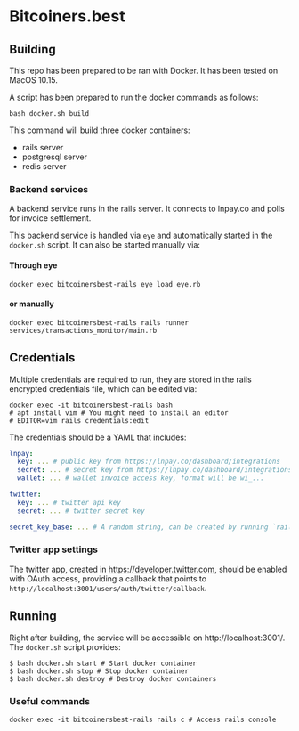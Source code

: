 # Bitcoiners.best

## Building

This repo has been prepared to be ran with Docker. It has been tested on MacOS 10.15.

A script has been prepared to run the docker commands as follows:

```
bash docker.sh build
```

This command will build three docker containers:
* rails server
* postgresql server
* redis server

### Backend services

A backend service runs in the rails server. It connects to lnpay.co and polls for invoice settlement.

This backend service is handled via `eye` and automatically started in the `docker.sh` script. It can also be started
manually via:

#### Through eye
```
docker exec bitcoinersbest-rails eye load eye.rb
```

#### or manually
```
docker exec bitcoinersbest-rails rails runner services/transactions_monitor/main.rb
```

## Credentials

Multiple credentials are required to run, they are stored in the rails encrypted credentials file, which can be edited via:

```
docker exec -it bitcoinersbest-rails bash
# apt install vim # You might need to install an editor
# EDITOR=vim rails credentials:edit
```

The credentials should be a YAML that includes:

```yaml
lnpay:
  key: ... # public key from https://lnpay.co/dashboard/integrations
  secret: ... # secret key from https://lnpay.co/dashboard/integrations
  wallet: ... # wallet invoice access key, format will be wi_...

twitter:
  key: ... # twitter api key
  secret: ... # twitter secret key

secret_key_base: ... # A random string, can be created by running `rails secret`
```

### Twitter app settings

The twitter app, created in https://developer.twitter.com, should be enabled with OAuth access, providing a callback that points to
`http://localhost:3001/users/auth/twitter/callback`.

## Running

Right after building, the service will be accessible on http://localhost:3001/. The `docker.sh` script provides:

```
$ bash docker.sh start # Start docker container
$ bash docker.sh stop # Stop docker container
$ bash docker.sh destroy # Destroy docker containers
```

### Useful commands

```
docker exec -it bitcoinersbest-rails rails c # Access rails console
```
